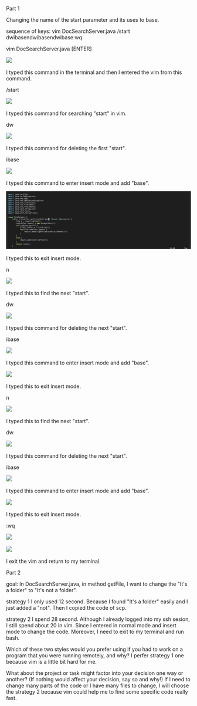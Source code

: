 Part 1

Changing the name of the start parameter and its uses to base.
  
sequence of keys:
vim DocSearchServer.java<ENTER>
/start<ENTER>
dwibase<ESC>n<ENTER>dwibase<ESC>n<ENTER>dwibase<ESC>:wq<ENTER>

  
  
vim DocSearchServer.java [ENTER]
  
![](https://wahanucsd.github.io/cse15l-lab-reports/1.png)
  
I typed this command in the terminal and then I entered the vim from this command.
  
  
  
/start <ENTER>
  
![](https://wahanucsd.github.io/cse15l-lab-reports/step1.png)
  
I typed this command for searching "start" in vim.
  
  
  
  
dw
  
![](https://wahanucsd.github.io/cse15l-lab-reports/step2.png)
  
I typed this command for deleting the first "start".
  
  
  
ibase
  
![](https://wahanucsd.github.io/cse15l-lab-reports/step3.png)
  
I typed this command to enter insert mode and add "base".
  
  
  
  
<ESC>
  
![step4](step4.png)
  
I typed this to exit insert mode.
  
  
  
  
n <ENTER>

![](https://wahanucsd.github.io/cse15l-lab-reports/step5.png)
  
I typed this to find the next "start".

  
  
  
dw
  
![](https://wahanucsd.github.io/cse15l-lab-reports/step6.png)
  
I typed this command for deleting the next "start".
 
  
  
ibase
  
![](https://wahanucsd.github.io/cse15l-lab-reports/step7.png)
  
I typed this command to enter insert mode and add "base".
 
  
  
  
  
<ESC>
  
![](https://wahanucsd.github.io/cse15l-lab-reports/step8.png)
  
I typed this to exit insert mode.  
  
  
  
  
  
  
  
n <ENTER>
  
![](https://wahanucsd.github.io/cse15l-lab-reports/step9.png)
  
I typed this to find the next "start".  
  

  
  
  
dw
  
![](https://wahanucsd.github.io/cse15l-lab-reports/step10.png)
  
I typed this command for deleting the next "start".  
  
  
  
  
  
ibase
  
![](https://wahanucsd.github.io/cse15l-lab-reports/step11.png)
  
I typed this command to enter insert mode and add "base".
  
 
  
  
  
  
  
  
  
  
<ESC>
  
![](https://wahanucsd.github.io/cse15l-lab-reports/step12.png) 
  
I typed this to exit insert mode.  
  
  
  
  
  
  
:wq <ENTER>
  
![](https://wahanucsd.github.io/cse15l-lab-reports/step13.png) 
  
![](https://wahanucsd.github.io/cse15l-lab-reports/step14.png)
  
  
I exit the vim and return to my terminal. 
  
  
  
  
  
  
  
  
  
  
  
  
  
  
  
  
  
  
  
  
Part 2

goal: In DocSearchServer.java, in method getFile, I want to change the "It's a folder" to "It's not a folder".
  
  
strategy 1
I only used 12 second. Because I found "It's a folder" easily and I just added a "not". Then I copied the code of scp.
  
  
   
strategy 2
I spend 28 second. Although I already logged into my ssh sesion, I still spend about 20 in vim. Since I entered in normal mode and insert mode to change the code. Moreover, I need to exit to my terminal and run bash.
  
  
  
Which of these two styles would you prefer using if you had to work on a program that you were running remotely, and why?
I perfer strategy 1 one because vim is a little bit hard for me. 
  
  
What about the project or task might factor into your decision one way or another? (If nothing would affect your decision, say so and why!)
If I need to change many parts of the code or I have many files to change, I will choose the strategy 2 because vim could help me to find some specific code really fast.
